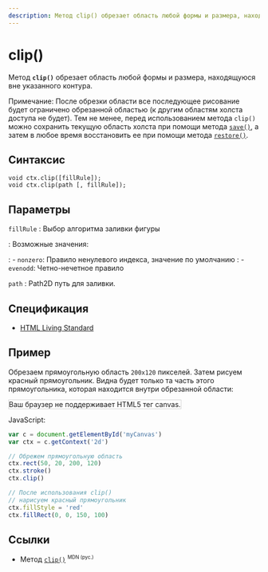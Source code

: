 ```yaml
---
description: Метод clip() обрезает область любой формы и размера, находящуюся вне указанного контура
---
```


# clip()

Метод **`clip()`** обрезает область любой формы и размера, находящуюся вне указанного контура.

Примечание: После обрезки области все последующее рисование будет ограничено обрезанной областью (к другим областям холста доступа не будет). Тем не менее, перед использованием метода `clip()` можно сохранить текущую область холста при помощи метода [`save()`](save.md), а затем в любое время восстановить ее при помощи метода [`restore()`](restore.md).

## Синтаксис

```
void ctx.clip([fillRule]);
void ctx.clip(path [, fillRule]);
```

## Параметры

`fillRule`
: Выбор алгоритма заливки фигуры

: Возможные значения:

: - `nonzero`: Правило ненулевого индекса, значение по умолчанию
: - `evenodd`: Четно-нечетное правило

`path`
: Path2D путь для заливки.

## Спецификация

- [HTML Living Standard](https://html.spec.whatwg.org/multipage/canvas.html#dom-context-2d-clip)

## Пример

Обрезаем прямоугольную область `200x120` пикселей. Затем рисуем красный прямоугольник. Видна будет только та часть этого прямоугольника, которая находится внутри обрезанной области:

<canvas id="myCanvas" width="300" height="150" style="border:1px solid #d3d3d3;background:#ffffff;">
Ваш браузер не поддерживает HTML5 тег canvas.
</canvas>
<script>
var c=document.getElementById("myCanvas");
var canvOK=1;
try {c.getContext("2d");}
catch (er) {canvOK=0;}
if (canvOK==1){
var c=document.getElementById("myCanvas");
var ctx=c.getContext("2d");
// Clip a rectangular area
ctx.rect(50,20,200,120);
ctx.stroke();
ctx.clip();
// Draw red rectangle after clip()
ctx.fillStyle="red";
ctx.fillRect(0,0,150,100);}
</script>

JavaScript:

```js
var c = document.getElementById('myCanvas')
var ctx = c.getContext('2d')

// Обрежем прямоугольную область
ctx.rect(50, 20, 200, 120)
ctx.stroke()
ctx.clip()

// После использования clip()
// нарисуем красный прямоугольник
ctx.fillStyle = 'red'
ctx.fillRect(0, 0, 150, 100)
```

## Ссылки

- Метод [`clip()`](https://developer.mozilla.org/ru/docs/Web/API/CanvasRenderingContext2D/clip) <sup><small>MDN (рус.)</small></sup>
